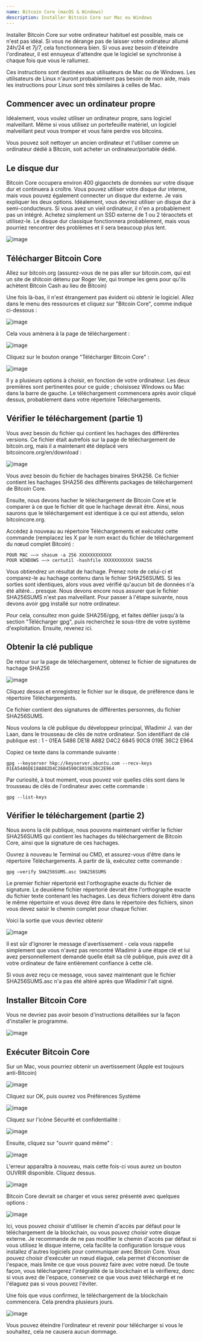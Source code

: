 ```yaml
---
name: Bitcoin Core (macOS & Windows)
description: Installer Bitcoin Core sur Mac ou Windows
---
```


Installer Bitcoin Core sur votre ordinateur habituel est possible, mais ce n'est pas idéal. Si vous ne dérange pas de laisser votre ordinateur allumé 24h/24 et 7j/7, cela fonctionnera bien. Si vous avez besoin d'éteindre l'ordinateur, il est ennuyeux d'attendre que le logiciel se synchronise à chaque fois que vous le rallumez.

Ces instructions sont destinées aux utilisateurs de Mac ou de Windows. Les utilisateurs de Linux n'auront probablement pas besoin de mon aide, mais les instructions pour Linux sont très similaires à celles de Mac.

## Commencer avec un ordinateur propre

Idéalement, vous voulez utiliser un ordinateur propre, sans logiciel malveillant. Même si vous utilisez un portefeuille matériel, un logiciel malveillant peut vous tromper et vous faire perdre vos bitcoins.

Vous pouvez soit nettoyer un ancien ordinateur et l'utiliser comme un ordinateur dédié à Bitcoin, soit acheter un ordinateur/portable dédié.

## Le disque dur

Bitcoin Core occupera environ 400 gigaoctets de données sur votre disque dur et continuera à croître. Vous pouvez utiliser votre disque dur interne, mais vous pouvez également connecter un disque dur externe. Je vais expliquer les deux options. Idéalement, vous devriez utiliser un disque dur à semi-conducteurs. Si vous avez un vieil ordinateur, il n'en a probablement pas un intégré. Achetez simplement un SSD externe de 1 ou 2 téraoctets et utilisez-le. Le disque dur classique fonctionnera probablement, mais vous pourriez rencontrer des problèmes et il sera beaucoup plus lent.

![image](assets/1.webp)

## Télécharger Bitcoin Core

Allez sur bitcoin.org (assurez-vous de ne pas aller sur bitcoin.com, qui est un site de shitcoin détenu par Roger Ver, qui trompe les gens pour qu'ils achètent Bitcoin Cash au lieu de Bitcoin)

Une fois là-bas, il n'est étrangement pas évident où obtenir le logiciel. Allez dans le menu des ressources et cliquez sur "Bitcoin Core", comme indiqué ci-dessous :

![image](assets/2.webp)

Cela vous amènera à la page de téléchargement :

![image](assets/3.webp)

Cliquez sur le bouton orange "Télécharger Bitcoin Core" :

![image](assets/4.webp)

Il y a plusieurs options à choisir, en fonction de votre ordinateur. Les deux premières sont pertinentes pour ce guide ; choisissez Windows ou Mac dans la barre de gauche. Le téléchargement commencera après avoir cliqué dessus, probablement dans votre répertoire Téléchargements.

## Vérifier le téléchargement (partie 1)

Vous avez besoin du fichier qui contient les hachages des différentes versions. Ce fichier était autrefois sur la page de téléchargement de bitcoin.org, mais il a maintenant été déplacé vers bitcoincore.org/en/download :

![image](assets/5.webp)

Vous avez besoin du fichier de hachages binaires SHA256. Ce fichier contient les hachages SHA256 des différents packages de téléchargement de Bitcoin Core.

Ensuite, nous devons hacher le téléchargement de Bitcoin Core et le comparer à ce que le fichier dit que le hachage devrait être. Ainsi, nous saurons que le téléchargement est identique à ce qui est attendu, selon bitcoincore.org.

Accédez à nouveau au répertoire Téléchargements et exécutez cette commande (remplacez les X par le nom exact du fichier de téléchargement du nœud complet Bitcoin) :

```
POUR MAC —–> shasum -a 256 XXXXXXXXXXXX
POUR WINDOWS —–> certutil -hashfile XXXXXXXXXXX SHA256
```

Vous obtiendrez un résultat de hachage. Prenez note de celui-ci et comparez-le au hachage contenu dans le fichier SHA256SUMS.
Si les sorties sont identiques, alors vous avez vérifié qu'aucun bit de données n'a été altéré... presque. Nous devons encore nous assurer que le fichier SHA256SUMS n'est pas malveillant.
Pour passer à l'étape suivante, nous devons avoir gpg installé sur notre ordinateur.

Pour cela, consultez mon guide SHA256/gpg, et faites défiler jusqu'à la section "Télécharger gpg", puis recherchez le sous-titre de votre système d'exploitation. Ensuite, revenez ici.

## Obtenir la clé publique

De retour sur la page de téléchargement, obtenez le fichier de signatures de hachage SHA256

![image](assets/6.webp)

Cliquez dessus et enregistrez le fichier sur le disque, de préférence dans le répertoire Téléchargements.

Ce fichier contient des signatures de différentes personnes, du fichier SHA256SUMS.

Nous voulons la clé publique du développeur principal, Wladimir J. van der Laan, dans le trousseau de clés de notre ordinateur. Son identifiant de clé publique est :
1 - 01EA 5486 DE18 A882 D4C2 6845 90C8 019E 36C2 E964

Copiez ce texte dans la commande suivante :

```
gpg --keyserver hkp://keyserver.ubuntu.com --recv-keys 01EA5486DE18A882D4C2684590C8019E36C2E964
```

Par curiosité, à tout moment, vous pouvez voir quelles clés sont dans le trousseau de clés de l'ordinateur avec cette commande :

```
gpg --list-keys
```

## Vérifier le téléchargement (partie 2)

Nous avons la clé publique, nous pouvons maintenant vérifier le fichier SHA256SUMS qui contient les hachages du téléchargement de Bitcoin Core, ainsi que la signature de ces hachages.

Ouvrez à nouveau le Terminal ou CMD, et assurez-vous d'être dans le répertoire Téléchargements. À partir de là, exécutez cette commande :

```
gpg –verify SHA256SUMS.asc SHA256SUMS
```

Le premier fichier répertorié est l'orthographe exacte du fichier de signature. Le deuxième fichier répertorié devrait être l'orthographe exacte du fichier texte contenant les hachages. Les deux fichiers doivent être dans le même répertoire et vous devez être dans le répertoire des fichiers, sinon vous devez saisir le chemin complet pour chaque fichier.

Voici la sortie que vous devriez obtenir

![image](assets/7.webp)

Il est sûr d'ignorer le message d'avertissement - cela vous rappelle simplement que vous n'avez pas rencontré Wladimir à une étape clé et lui avez personnellement demandé quelle était sa clé publique, puis avez dit à votre ordinateur de faire entièrement confiance à cette clé.

Si vous avez reçu ce message, vous savez maintenant que le fichier SHA256SUMS.asc n'a pas été altéré après que Wladimir l'ait signé.

## Installer Bitcoin Core

Vous ne devriez pas avoir besoin d'instructions détaillées sur la façon d'installer le programme.

![image](assets/8.webp)

## Exécuter Bitcoin Core

Sur un Mac, vous pourriez obtenir un avertissement (Apple est toujours anti-Bitcoin)

![image](assets/9.webp)

Cliquez sur OK, puis ouvrez vos Préférences Système

![image](assets/10.webp)

Cliquez sur l'icône Sécurité et confidentialité :

![image](assets/11.webp)

Ensuite, cliquez sur "ouvrir quand même" :

![image](assets/12.webp)

L'erreur apparaîtra à nouveau, mais cette fois-ci vous aurez un bouton OUVRIR disponible. Cliquez dessus.

![image](assets/13.webp)

Bitcoin Core devrait se charger et vous serez présenté avec quelques options :

![image](assets/14.webp)

Ici, vous pouvez choisir d'utiliser le chemin d'accès par défaut pour le téléchargement de la blockchain, ou vous pouvez choisir votre disque externe. Je recommande de ne pas modifier le chemin d'accès par défaut si vous utilisez le disque interne, cela facilite la configuration lorsque vous installez d'autres logiciels pour communiquer avec Bitcoin Core.
Vous pouvez choisir d'exécuter un nœud élagué, cela permet d'économiser de l'espace, mais limite ce que vous pouvez faire avec votre nœud. De toute façon, vous téléchargerez l'intégralité de la blockchain et la vérifierez, donc si vous avez de l'espace, conservez ce que vous avez téléchargé et ne l'élaguez pas si vous pouvez l'éviter.

Une fois que vous confirmez, le téléchargement de la blockchain commencera. Cela prendra plusieurs jours.

![image](assets/15.webp)

Vous pouvez éteindre l'ordinateur et revenir pour télécharger si vous le souhaitez, cela ne causera aucun dommage.

